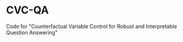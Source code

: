 # CVC-QA
Code for "Counterfactual Variable Control for Robust and Interpretable Question Answering"

